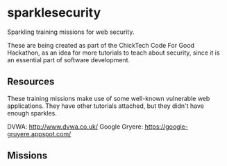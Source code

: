 # sparklesecurity
Sparkling training missions for web security.

These are being created as part of the ChickTech Code For Good Hackathon,
as an idea for more tutorials to teach about security, since it is an
essential part of software development.

## Resources

These training missions make use of some well-known vulnerable web
applications. They have other tutorials attached, but they didn't have
enough sparkles.

DVWA: http://www.dvwa.co.uk/
Google Gryere: https://google-gruyere.appspot.com/

## Missions

[Mission 0]: https://github.com/terriko/sparklesecurity/mission0.md
[Mission 1]: https://github.com/terriko/sparklesecurity/mission1.md


